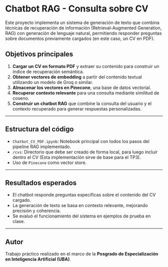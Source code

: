 # Chatbot RAG - Consulta sobre CV

Este proyecto implementa un sistema de generación de texto que combina técnicas de recuperación de información (Retrieval-Augmented Generation, RAG) con generación de lenguaje natural, permitiendo responder preguntas sobre documentos previamente cargados (en este caso, un CV en PDF).

## Objetivos principales

1. **Cargar un CV en formato PDF** y extraer su contenido para construir un índice de recuperación semántica.
2. **Obtener vectores de embedding** a partir del contenido textual utilizando un modelo de Groq o similar.
3. **Almacenar los vectores en Pinecone**, una base de datos vectorial.
4. **Recuperar contexto relevante** para una consulta mediante similitud de coseno.
5. **Construir un chatbot RAG** que combine la consulta del usuario y el contexto recuperado para generar respuestas personalizadas.

---

## Estructura del código

- `Chatbot_CV_PDF.ipynb`: Notebook principal con todos los pasos del pipeline RAG implementado.
- `/cvs`: Directorio que debe ser creado de forma local, para luego incluir dentro el CV (Esta implementación sirve de base para el TP3).
- Uso de `Pinecone` como vector store.

---

## Resultados esperados

- El chatbot responde preguntas específicas sobre el contenido del CV cargado.
- La generación de texto se basa en contexto relevante, mejorando precisión y coherencia.
- Se evaluó el funcionamiento del sistema en ejemplos de prueba en clase.

---

## Autor

Trabajo práctico realizado en el marco de la **Posgrado de Especialización en Inteligencia Artificial (UBA)**.
